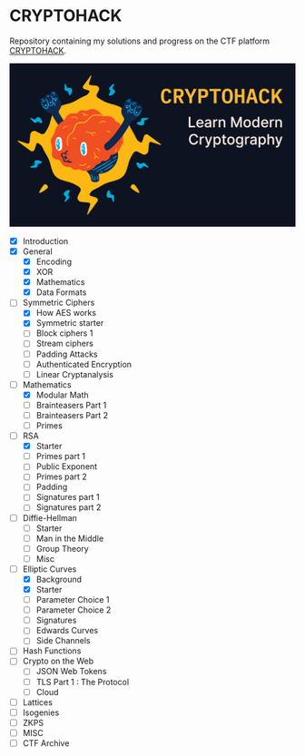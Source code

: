 # CRYPTOHACK

Repository containing my solutions and progress on the CTF platform [CRYPTOHACK](https://cryptohack.org/).

![image](./img/proxy-image.png)

- [x] Introduction
- [x] General
    - [x] Encoding
    - [x] XOR
    - [x] Mathematics
    - [x] Data Formats
- [ ] Symmetric Ciphers
    - [x] How AES works
    - [x] Symmetric starter
    - [ ] Block ciphers 1
    - [ ] Stream ciphers
    - [ ] Padding Attacks
    - [ ] Authenticated Encryption
    - [ ] Linear Cryptanalysis
- [ ] Mathematics
    - [x] Modular Math
    - [ ] Brainteasers Part 1
    - [ ] Brainteasers Part 2
    - [ ] Primes
- [ ] RSA
    - [x] Starter
    - [ ] Primes part 1
    - [ ] Public Exponent
    - [ ] Primes part 2
    - [ ] Padding
    - [ ] Signatures part 1
    - [ ] Signatures part 2
- [ ] Diffie-Hellman
    - [ ] Starter
    - [ ] Man in the Middle
    - [ ] Group Theory
    - [ ] Misc
- [ ] Elliptic Curves
    - [x] Background
    - [x] Starter
    - [ ] Parameter Choice 1
    - [ ] Parameter Choice 2
    - [ ] Signatures
    - [ ] Edwards Curves
    - [ ] Side Channels
- [ ] Hash Functions
- [ ] Crypto on the Web
    - [ ] JSON Web Tokens
    - [ ] TLS Part 1 : The Protocol
    - [ ] Cloud
- [ ] Lattices
- [ ] Isogenies
- [ ] ZKPS
- [ ] MISC
- [ ] CTF Archive
